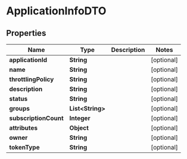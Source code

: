 
# ApplicationInfoDTO

## Properties
Name | Type | Description | Notes
------------ | ------------- | ------------- | -------------
**applicationId** | **String** |  |  [optional]
**name** | **String** |  |  [optional]
**throttlingPolicy** | **String** |  |  [optional]
**description** | **String** |  |  [optional]
**status** | **String** |  |  [optional]
**groups** | **List&lt;String&gt;** |  |  [optional]
**subscriptionCount** | **Integer** |  |  [optional]
**attributes** | **Object** |  |  [optional]
**owner** | **String** |  |  [optional]
**tokenType** | **String** |  |  [optional]



